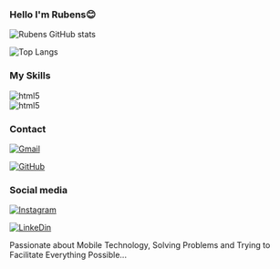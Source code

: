 ### Hello I'm Rubens😊

![Rubens GitHub stats](https://github-readme-stats.vercel.app/api?username=0rubens0&show_icons=true&theme=radical)

![Top Langs](https://github-readme-stats.vercel.app/api/top-langs/?username=0rubens0&exclude_repo=github-readme-stats,anuraghazra.github.io)

### My Skills
<div style="display: inline_block">
  <img align="center" alt="html5" src="https://img.shields.io/badge/Java-ED8B00?style=for-the-badge&logo=openjdk&logoColor=white"/><br>
  
  <img align="center" alt="html5" src="https://img.shields.io/badge/Dart-0175C2?style=for-the-badge&logo=dart&logoColor=white"/>
</div>

### Contact

[![Gmail](https://img.shields.io/badge/Gmail-D14836?style=for-the-badge&logo=gmail&logoColor=white)](https://mail.google.com/mail/u/1/#sent/KtbxLrjdwmKMwVHdgqkNjJWMpfjLcFWwQV?compose=CllgCJqbzwMsNqwCFGmNjnxwsNWSpThZLWFWVrrkqCGmtlBCfBdBlWQjMpRsPJmDlPFrjVNQwhg)

[![GitHub](https://img.shields.io/badge/GitHub-100000?style=for-the-badge&logo=github&logoColor=white)](https://github.com/0rubens0)

### Social media

[![Instagram](https://img.shields.io/badge/Instagram-E4405F?style=for-the-badge&logo=instagram&logoColor=white)](https://www.instagram.com/rubens_golfett/)

[![LinkeDin](https://img.shields.io/badge/LinkedIn-0077B5?style=for-the-badge&logo=linkedin&logoColor=white)](https://www.linkedin.com/in/rubens-golfett-83959332a/)


Passionate about Mobile Technology, Solving Problems and Trying to Facilitate Everything Possible...

